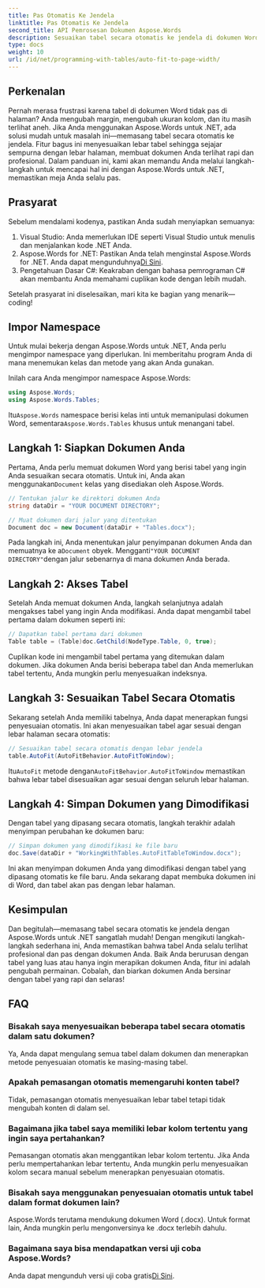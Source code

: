 ```yaml
---
title: Pas Otomatis Ke Jendela
linktitle: Pas Otomatis Ke Jendela
second_title: API Pemrosesan Dokumen Aspose.Words
description: Sesuaikan tabel secara otomatis ke jendela di dokumen Word dengan mudah menggunakan Aspose.Words untuk .NET dengan panduan langkah demi langkah ini. Sempurna untuk dokumen yang lebih bersih dan profesional.
type: docs
weight: 10
url: /id/net/programming-with-tables/auto-fit-to-page-width/
---
```

## Perkenalan

Pernah merasa frustrasi karena tabel di dokumen Word tidak pas di halaman? Anda mengubah margin, mengubah ukuran kolom, dan itu masih terlihat aneh. Jika Anda menggunakan Aspose.Words untuk .NET, ada solusi mudah untuk masalah ini—memasang tabel secara otomatis ke jendela. Fitur bagus ini menyesuaikan lebar tabel sehingga sejajar sempurna dengan lebar halaman, membuat dokumen Anda terlihat rapi dan profesional. Dalam panduan ini, kami akan memandu Anda melalui langkah-langkah untuk mencapai hal ini dengan Aspose.Words untuk .NET, memastikan meja Anda selalu pas.

## Prasyarat

Sebelum mendalami kodenya, pastikan Anda sudah menyiapkan semuanya:

1. Visual Studio: Anda memerlukan IDE seperti Visual Studio untuk menulis dan menjalankan kode .NET Anda.
2.  Aspose.Words for .NET: Pastikan Anda telah menginstal Aspose.Words for .NET. Anda dapat mengunduhnya[Di Sini](https://releases.aspose.com/words/net/).
3. Pengetahuan Dasar C#: Keakraban dengan bahasa pemrograman C# akan membantu Anda memahami cuplikan kode dengan lebih mudah.

Setelah prasyarat ini diselesaikan, mari kita ke bagian yang menarik—coding!

## Impor Namespace

Untuk mulai bekerja dengan Aspose.Words untuk .NET, Anda perlu mengimpor namespace yang diperlukan. Ini memberitahu program Anda di mana menemukan kelas dan metode yang akan Anda gunakan.

Inilah cara Anda mengimpor namespace Aspose.Words:

```csharp
using Aspose.Words;
using Aspose.Words.Tables;
```

 Itu`Aspose.Words` namespace berisi kelas inti untuk memanipulasi dokumen Word, sementara`Aspose.Words.Tables` khusus untuk menangani tabel.

## Langkah 1: Siapkan Dokumen Anda

 Pertama, Anda perlu memuat dokumen Word yang berisi tabel yang ingin Anda sesuaikan secara otomatis. Untuk ini, Anda akan menggunakan`Document` kelas yang disediakan oleh Aspose.Words.

```csharp
// Tentukan jalur ke direktori dokumen Anda
string dataDir = "YOUR DOCUMENT DIRECTORY";

// Muat dokumen dari jalur yang ditentukan
Document doc = new Document(dataDir + "Tables.docx");
```

 Pada langkah ini, Anda menentukan jalur penyimpanan dokumen Anda dan memuatnya ke a`Document` obyek. Mengganti`"YOUR DOCUMENT DIRECTORY"`dengan jalur sebenarnya di mana dokumen Anda berada.

## Langkah 2: Akses Tabel

Setelah Anda memuat dokumen Anda, langkah selanjutnya adalah mengakses tabel yang ingin Anda modifikasi. Anda dapat mengambil tabel pertama dalam dokumen seperti ini:

```csharp
// Dapatkan tabel pertama dari dokumen
Table table = (Table)doc.GetChild(NodeType.Table, 0, true);
```

Cuplikan kode ini mengambil tabel pertama yang ditemukan dalam dokumen. Jika dokumen Anda berisi beberapa tabel dan Anda memerlukan tabel tertentu, Anda mungkin perlu menyesuaikan indeksnya.

## Langkah 3: Sesuaikan Tabel Secara Otomatis

Sekarang setelah Anda memiliki tabelnya, Anda dapat menerapkan fungsi penyesuaian otomatis. Ini akan menyesuaikan tabel agar sesuai dengan lebar halaman secara otomatis:

```csharp
// Sesuaikan tabel secara otomatis dengan lebar jendela
table.AutoFit(AutoFitBehavior.AutoFitToWindow);
```

 Itu`AutoFit` metode dengan`AutoFitBehavior.AutoFitToWindow` memastikan bahwa lebar tabel disesuaikan agar sesuai dengan seluruh lebar halaman.

## Langkah 4: Simpan Dokumen yang Dimodifikasi

Dengan tabel yang dipasang secara otomatis, langkah terakhir adalah menyimpan perubahan ke dokumen baru:

```csharp
// Simpan dokumen yang dimodifikasi ke file baru
doc.Save(dataDir + "WorkingWithTables.AutoFitTableToWindow.docx");
```

Ini akan menyimpan dokumen Anda yang dimodifikasi dengan tabel yang dipasang otomatis ke file baru. Anda sekarang dapat membuka dokumen ini di Word, dan tabel akan pas dengan lebar halaman.

## Kesimpulan

Dan begitulah—memasang tabel secara otomatis ke jendela dengan Aspose.Words untuk .NET sangatlah mudah! Dengan mengikuti langkah-langkah sederhana ini, Anda memastikan bahwa tabel Anda selalu terlihat profesional dan pas dengan dokumen Anda. Baik Anda berurusan dengan tabel yang luas atau hanya ingin merapikan dokumen Anda, fitur ini adalah pengubah permainan. Cobalah, dan biarkan dokumen Anda bersinar dengan tabel yang rapi dan selaras!

## FAQ

### Bisakah saya menyesuaikan beberapa tabel secara otomatis dalam satu dokumen?  
Ya, Anda dapat mengulang semua tabel dalam dokumen dan menerapkan metode penyesuaian otomatis ke masing-masing tabel.

### Apakah pemasangan otomatis memengaruhi konten tabel?  
Tidak, pemasangan otomatis menyesuaikan lebar tabel tetapi tidak mengubah konten di dalam sel.

### Bagaimana jika tabel saya memiliki lebar kolom tertentu yang ingin saya pertahankan?  
Pemasangan otomatis akan menggantikan lebar kolom tertentu. Jika Anda perlu mempertahankan lebar tertentu, Anda mungkin perlu menyesuaikan kolom secara manual sebelum menerapkan penyesuaian otomatis.

### Bisakah saya menggunakan penyesuaian otomatis untuk tabel dalam format dokumen lain?  
Aspose.Words terutama mendukung dokumen Word (.docx). Untuk format lain, Anda mungkin perlu mengonversinya ke .docx terlebih dahulu.

### Bagaimana saya bisa mendapatkan versi uji coba Aspose.Words?  
 Anda dapat mengunduh versi uji coba gratis[Di Sini](https://releases.aspose.com/).